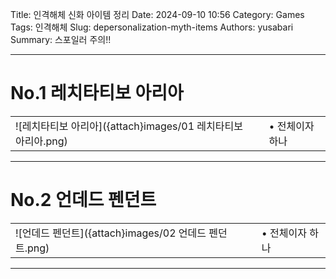 Title: 인격해체 신화 아이템 정리
Date: 2024-09-10 10:56
Category: Games
Tags: 인격해체
Slug: depersonalization-myth-items
Authors: yusabari
Summary: 스포일러 주의!!

---

# No.1 레치타티보 아리아
||||
|---|-|---|
|![레치타티보 아리아]({attach}images/01 레치타티보 아리아.png)|  |• 전체이자 하나<br>|

---

# No.2 언데드 펜던트
||||
|---|-|---|
|![언데드 펜던트]({attach}images/02 언데드 펜던트.png)|  |• 전체이자 하나<br>|

---